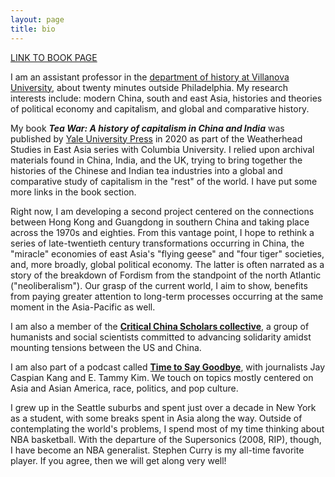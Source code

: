 ```yaml
---
layout: page
title: bio
---
```


[LINK TO BOOK PAGE](book.md)

I am an assistant professor in the [department of history at Villanova University](https://www1.villanova.edu/villanova/artsci/history.html), about twenty minutes outside Philadelphia. My research interests include: modern China, south and east Asia, histories and theories of political economy and capitalism, and global and comparative history.

My book ***Tea War: A history of capitalism in China and India*** was published by [Yale University Press](https://yalebooks.yale.edu/book/9780300243734/tea-war) in 2020 as part of the Weatherhead Studies in East Asia series with Columbia University. I relied upon archival materials found in China, India, and the UK, trying to bring together the histories of the Chinese and Indian tea industries into a global and comparative study of capitalism in the "rest" of the world. I have put some more links in the book section.

Right now, I am developing a second project centered on the connections between Hong Kong and Guangdong in southern China and taking place across the 1970s and eighties. From this vantage point, I hope to rethink a series of late-twentieth century transformations occurring in China, the "miracle" economies of east Asia's "flying geese" and "four tiger" societies, and, more broadly, global political economy. The latter is often narrated as a story of the breakdown of Fordism from the standpoint of the north Atlantic ("neoliberalism"). Our grasp of the current world, I aim to show, benefits from paying greater attention to long-term processes occurring at the same moment in the Asia-Pacific as well. 

I am also a member of the [**Critical China Scholars collective**](https://criticalchinascholars.org/), a group of humanists and social scientists committed to advancing solidarity amidst mounting tensions between the US and China.


I am also part of a podcast called [**Time to Say Goodbye**](https://goodbye.substack.com/), with journalists Jay Caspian Kang and E. Tammy Kim. We touch on topics mostly centered on Asia and Asian America, race, politics, and pop culture.

I grew up in the Seattle suburbs and spent just over a decade in New York as a student, with some breaks spent in Asia along the way. Outside of contemplating the world's problems, I spend most of my time thinking about NBA basketball. With the departure of the Supersonics (2008, RIP), though, I have become an NBA generalist. Stephen Curry is my all-time favorite player. If you agree, then we will get along very well!
